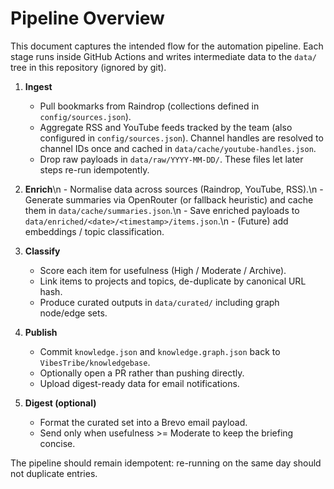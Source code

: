 # Pipeline Overview

This document captures the intended flow for the automation pipeline. Each stage runs inside GitHub Actions and writes
intermediate data to the `data/` tree in this repository (ignored by git).

1. **Ingest**
   - Pull bookmarks from Raindrop (collections defined in `config/sources.json`).
   - Aggregate RSS and YouTube feeds tracked by the team (also configured in `config/sources.json`). Channel handles are resolved to channel IDs once and cached in `data/cache/youtube-handles.json`.
   - Drop raw payloads in `data/raw/YYYY-MM-DD/`. These files let later steps re-run idempotently.

2. **Enrich**\n   - Normalise data across sources (Raindrop, YouTube, RSS).\n   - Generate summaries via OpenRouter (or fallback heuristic) and cache them in `data/cache/summaries.json`.\n   - Save enriched payloads to `data/enriched/<date>/<timestamp>/items.json`.\n   - (Future) add embeddings / topic classification.

3. **Classify**
   - Score each item for usefulness (High / Moderate / Archive).
   - Link items to projects and topics, de-duplicate by canonical URL hash.
   - Produce curated outputs in `data/curated/` including graph node/edge sets.

4. **Publish**
   - Commit `knowledge.json` and `knowledge.graph.json` back to `VibesTribe/knowledgebase`.
   - Optionally open a PR rather than pushing directly.
   - Upload digest-ready data for email notifications.

5. **Digest (optional)**
   - Format the curated set into a Brevo email payload.
   - Send only when usefulness >= Moderate to keep the briefing concise.

The pipeline should remain idempotent: re-running on the same day should not duplicate entries.



